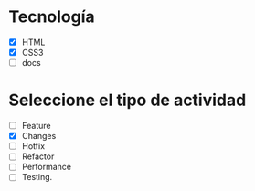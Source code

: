 # Tecnología
- [x] HTML
- [x] CSS3 
- [ ] docs

# Seleccione el tipo de actividad
- [ ] Feature
- [x] Changes
- [ ] Hotfix
- [ ] Refactor
- [ ] Performance
- [ ] Testing.